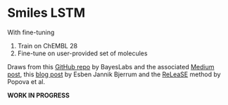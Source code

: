 # Smiles LSTM

With fine-tuning

1. Train on ChEMBL 28
1. Fine-tune on user-provided set of molecules



Draws from this [GitHub repo](https://github.com/bayeslabs/genmol/tree/Sunita/genmol) by BayesLabs
and the associated [Medium post](https://medium.com/@sunitachoudhary103/generating-molecules-using-a-char-rnn-in-pytorch-16885fd9394b),
this [blog post](https://www.cheminformania.com/master-your-molecule-generator-seq2seq-rnn-models-with-smiles-in-keras/)
by Esben Jannik Bjerrum and the [ReLeaSE](https://www.science.org/doi/10.1126/sciadv.aap7885) method by Popova et al.


**WORK IN PROGRESS**
